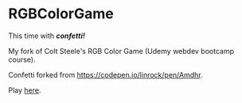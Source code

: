 # RGBColorGame
This time with ***confetti!***

My fork of Colt Steele's RGB Color Game (Udemy webdev bootcamp course).


Confetti forked from https://codepen.io/linrock/pen/Amdhr.

Play [here](https://connectextend.github.io/RGBColorGame/).
